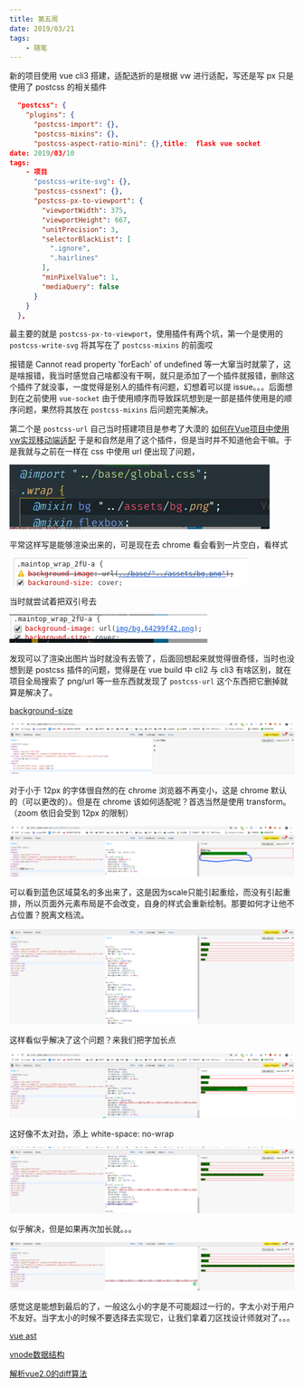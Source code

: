 ```yaml
---
title: 第五周 
date: 2019/03/21
tags:	
	- 随笔
---
```





新的项目使用 vue cli3 搭建，适配选折的是根据 vw 进行适配，写还是写 px 只是使用了 postcss 的相关插件

```json
  "postcss": {
    "plugins": {
      "postcss-import": {},
      "postcss-mixins": {},
      "postcss-aspect-ratio-mini": {},title:  flask vue socket
date: 2019/03/10
tags:	
	- 项目
      "postcss-write-svg": {},
      "postcss-cssnext": {},
      "postcss-px-to-viewport": {
        "viewportWidth": 375,
        "viewportHeight": 667,
        "unitPrecision": 3,
        "selectorBlackList": [
          ".ignore",
          ".hairlines"
        ],
        "minPixelValue": 1,
        "mediaQuery": false
      }
    }
  },
```

<!--more-->

最主要的就是 `postcss-px-to-viewport`，使用插件有两个坑，第一个是使用的 `postcss-write-svg` 将其写在了 `postcss-mixins` 的前面哎

报错是 Cannot read property 'forEach' of undefined 等一大窜当时就蒙了，这是啥报错，我当时感觉自己啥都没有干啊，就只是添加了一个插件就报错，删除这个插件了就没事，一度觉得是别人的插件有问题，幻想着可以提 issue。。。后面想到在之前使用 `vue-socket` 由于使用顺序而导致踩坑想到是一部是插件使用是的顺序问题，果然将其放在 `postcss-mixins` 后问题完美解决。

第二个是 `postcss-url` 自己当时搭建项目是参考了大漠的 [如何在Vue项目中使用vw实现移动端适配](https://www.w3cplus.com/mobile/vw-layout-in-vue.html) 于是和自然是用了这个插件，但是当时并不知道他会干嘛。于是我就与之前在一样在 css 中使用 url 便出现了问题，

![](/img/1553169554723.png)

平常这样写是能够渲染出来的，可是现在去 chrome 看会看到一片空白，看样式

![](/img/1553169573583.png)

当时就尝试着把双引号去

![](/img/1553169588894.png)

发现可以了渲染出图片当时就没有去管了，后面回想起来就觉得很奇怪，当时也没想到是 postcss 插件的问题，觉得是在 vue build 中 cli2 与 cli3 有啥区别，就在项目全局搜索了 png/url 等一些东西就发现了 `postcss-url` 这个东西把它删掉就算是解决了。

[background-size](https://developer.mozilla.org/en-US/docs/Web/CSS/background-size) 



![](/img/1553169169425.png)

对于小于 12px 的字体很自然的在 chrome 浏览器不再变小，这是 chrome 默认的（可以更改的）。但是在 chrome 该如何适配呢？首选当然是使用 transform。（zoom 依旧会受到 12px 的限制）

![](/img/1553169307071.png)

可以看到蓝色区域莫名的多出来了，这是因为scale只能引起重绘，而没有引起重排，所以页面外元素布局是不会改变，自身的样式会重新绘制。那要如何才让他不占位置？脱离文档流。

![](/img/1553169420514.png)

这样看似乎解决了这个问题？来我们把字加长点

![](/img/1553169465186.png)

这好像不太对劲，添上 white-space: no-wrap

![](/img/1553169480025.png)

似乎解决，但是如果再次加长就。。。

![](/img/1553169507173.png)

感觉这是能想到最后的了，一般这么小的字是不可能超过一行的，字太小对于用户不友好。当字太小的时候不要选择去实现它，让我们拿着刀区找设计师就对了。。。



[vue ast](https://github.com/vuejs/vue/blob/v2.1.10/flow/compiler.js#L63-L142)

[vnode数据结构](https://github.com/vuejs/vue/blob/v2.1.10/src/core/vdom/vnode.js#L23-L50)

[解析vue2.0的diff算法](https://github.com/aooy/blog/issues/2)